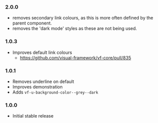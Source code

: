 ### 2.0.0

* removes secondary link colours, as this is more often defined by the parent component.
* removes the 'dark mode' styles as these are not being used.

### 1.0.3

* Improves default link colours
  * https://github.com/visual-framework/vf-core/pull/835

### 1.0.1

* Removes underline on default
* Improves demonstration
* Adds `vf-u-background-color--grey--dark`

### 1.0.0

* Initial stable release

